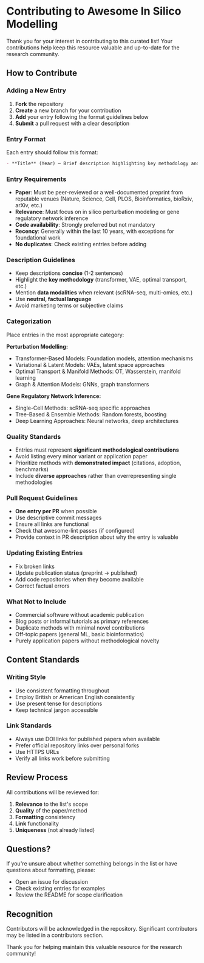 # Contributing to Awesome In Silico Modelling

Thank you for your interest in contributing to this curated list! Your contributions help keep this resource valuable and up-to-date for the research community.

## How to Contribute

### Adding a New Entry

1. **Fork** the repository
2. **Create** a new branch for your contribution
3. **Add** your entry following the format guidelines below
4. **Submit** a pull request with a clear description

### Entry Format

Each entry should follow this format:
```markdown
- **Title** (Year) — Brief description highlighting key methodology and application domain. [[paper](DOI-or-URL)] [[code](GitHub-URL)] [[optional-additional-links]]
```

### Entry Requirements

- **Paper**: Must be peer-reviewed or a well-documented preprint from reputable venues (Nature, Science, Cell, PLOS, Bioinformatics, bioRxiv, arXiv, etc.)
- **Relevance**: Must focus on in silico perturbation modeling or gene regulatory network inference
- **Code availability**: Strongly preferred but not mandatory
- **Recency**: Generally within the last 10 years, with exceptions for foundational work
- **No duplicates**: Check existing entries before adding

### Description Guidelines

- Keep descriptions **concise** (1-2 sentences)
- Highlight the **key methodology** (transformer, VAE, optimal transport, etc.)
- Mention **data modalities** when relevant (scRNA-seq, multi-omics, etc.)
- Use **neutral, factual language**
- Avoid marketing terms or subjective claims

### Categorization

Place entries in the most appropriate category:

**Perturbation Modelling:**
- Transformer-Based Models: Foundation models, attention mechanisms
- Variational & Latent Models: VAEs, latent space approaches
- Optimal Transport & Manifold Methods: OT, Wasserstein, manifold learning
- Graph & Attention Models: GNNs, graph transformers

**Gene Regulatory Network Inference:**
- Single-Cell Methods: scRNA-seq specific approaches
- Tree-Based & Ensemble Methods: Random forests, boosting
- Deep Learning Approaches: Neural networks, deep architectures

### Quality Standards

- Entries must represent **significant methodological contributions**
- Avoid listing every minor variant or application paper
- Prioritize methods with **demonstrated impact** (citations, adoption, benchmarks)
- Include **diverse approaches** rather than overrepresenting single methodologies

### Pull Request Guidelines

- **One entry per PR** when possible
- Use descriptive commit messages
- Ensure all links are functional
- Check that awesome-lint passes (if configured)
- Provide context in PR description about why the entry is valuable

### Updating Existing Entries

- Fix broken links
- Update publication status (preprint → published)
- Add code repositories when they become available
- Correct factual errors

### What Not to Include

- Commercial software without academic publication
- Blog posts or informal tutorials as primary references
- Duplicate methods with minimal novel contributions
- Off-topic papers (general ML, basic bioinformatics)
- Purely application papers without methodological novelty

## Content Standards

### Writing Style
- Use consistent formatting throughout
- Employ British or American English consistently
- Use present tense for descriptions
- Keep technical jargon accessible

### Link Standards
- Always use DOI links for published papers when available
- Prefer official repository links over personal forks
- Use HTTPS URLs
- Verify all links work before submitting

## Review Process

All contributions will be reviewed for:
1. **Relevance** to the list's scope
2. **Quality** of the paper/method
3. **Formatting** consistency
4. **Link** functionality
5. **Uniqueness** (not already listed)

## Questions?

If you're unsure about whether something belongs in the list or have questions about formatting, please:
- Open an issue for discussion
- Check existing entries for examples
- Review the README for scope clarification

## Recognition

Contributors will be acknowledged in the repository. Significant contributors may be listed in a contributors section.

Thank you for helping maintain this valuable resource for the research community!